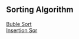 ## Sorting Algorithm

[Buble Sort](https://github.com/NullPointer09/algorithms/tree/master/sorting/bubleSort) <br>
[ Insertion Sor ](https://github.com/NullPointer09/algorithms/tree/master/sorting/bubleSort)
